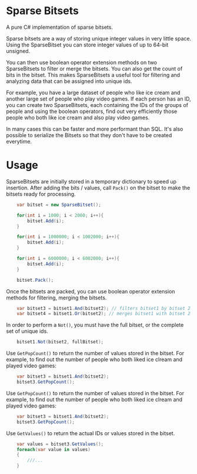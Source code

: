 # Sparse Bitsets

A pure C# implementation of sparse bitsets.

Sparse bitsets are a way of storing unique integer values in very little space. Using the SparseBitset you can store integer values of up to 64-bit unsigned.

You can then use boolean operator extension methods on two SparseBitsets to filter or merge the bitsets. You can also get the count of bits in the bitset.  This makes 
SparseBitsets a useful tool for filtering and analyzing data that can be assigned into unique ids.

For example, you have a large dataset of people who like ice cream and another large set of people who play video games.  If each person has an ID, you can create two SparseBitsets, each containing the IDs of the groups of people and using the boolean operators, find out very efficiently those people who both like ice cream and also play video games.

In many cases this can be faster and more performant than SQL.  It's also possible to serialize the Bitsets so that they don't have to be created everytime. 

# Usage

SparseBitsets are initially stored in a temporary dictionary to speed up insertion.  After adding the bits / values, call `Pack()` on the bitset to make the bitsets ready for processing.

```cs
    var bitset = new SparseBitset();

    for(int i = 1000; i < 2000; i++){
        bitset.Add(i);
    }

    for(int i = 1000000; i < 1002000; i++){
        bitset.Add(i);
    }

    for(int i = 6000000; i < 6002000; i++){
        bitset.Add(i);
    }

    bitset.Pack();
```

Once the bitsets are packed, you can use boolean operator extension methods for filtering, merging the bitsets.

```cs
    var bitset3 = bitset1.And(bitset2); // filters bitset1 by bitset 2
    var bitset4 = bitset1.Or(bitset2); // merges bitset1 with bitset 2
```

In order to perform a `Not()`, you must have the full bitset, or the complete set of unique ids.

```cs
    bitset1.Not(bitset2, fullBitset);
```

Use `GetPopCount()` to return the number of values stored in the bitset. For example, to find out the number of people who both liked ice clream and played video games:

```cs
    var bitset3 = bitset1.And(bitset2);
    bitset3.GetPopCount();
```

Use `GetPopCount()` to return the number of values stored in the bitset. For example, to find out the number of people who both liked ice clream and played video games:

```cs
    var bitset3 = bitset1.And(bitset2);
    bitset3.GetPopCount();
```

Use `GetValues()` to return the actual IDs or values stored in the bitset.

```cs
    var values = bitset3.GetValues();
    foreach(var value in values)
    {
        ///...     
    }
```